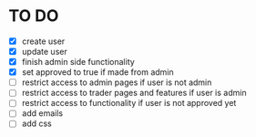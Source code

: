 # TO DO

- [x] create user
- [x] update user
- [x] finish admin side functionality
- [x] set approved to true if made from admin
- [ ] restrict access to admin pages if user is not admin
- [ ] restrict access to trader pages and features if user is admin
- [ ] restrict access to functionality if user is not approved yet
- [ ] add emails
- [ ] add css
